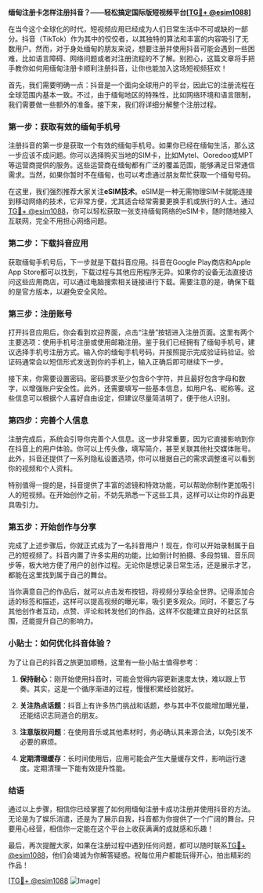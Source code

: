**缅甸注册卡怎样注册抖音？——轻松搞定国际版短视频平台[[TG💪+ @esim1088](https://t.me/s/esim1088)]**

在当今这个全球化的时代，短视频应用已经成为人们日常生活中不可或缺的一部分。抖音（TikTok）作为其中的佼佼者，以其独特的算法和丰富的内容吸引了无数用户。然而，对于身处缅甸的朋友来说，想要注册并使用抖音可能会遇到一些困难，比如语言障碍、网络问题或者对注册流程的不了解。别担心，这篇文章将手把手教你如何用缅甸注册卡顺利注册抖音，让你也能加入这场短视频狂欢！

首先，我们需要明确一点：抖音是一个面向全球用户的平台，因此它的注册流程在全球范围内基本一致。不过，由于缅甸地区的特殊性，比如网络环境和语言限制，我们需要做一些额外的准备。接下来，我们将详细分解整个注册过程。

### 第一步：获取有效的缅甸手机号

注册抖音的第一步是获取一个有效的缅甸手机号。如果你已经在缅甸生活，那么这一步应该不成问题。你可以选择购买当地的SIM卡，比如Mytel、Ooredoo或MPT等运营商提供的服务。这些运营商在缅甸都有广泛的覆盖范围，能够满足日常通信需求。当然，如果你暂时不在缅甸，也可以考虑通过朋友帮忙获取一个缅甸号码。

在这里，我们强烈推荐大家关注**eSIM技术**。eSIM是一种无需物理SIM卡就能连接到移动网络的技术，它非常方便，尤其适合经常需要更换手机或旅行的人士。通过[TG💪+ @esim1088](https://t.me/s/esim1088)，你可以轻松获取一张支持缅甸网络的eSIM卡，随时随地接入互联网，完全不用担心网络问题。

### 第二步：下载抖音应用

获取缅甸手机号后，下一步就是下载抖音应用。抖音在Google Play商店和Apple App Store都可以找到，下载过程与其他应用程序无异。如果你的设备无法直接访问这些应用商店，可以通过电脑搜索相关链接进行下载。需要注意的是，确保下载的是官方版本，以避免安全风险。

### 第三步：注册账号

打开抖音应用后，你会看到欢迎界面，点击“注册”按钮进入注册页面。这里有两个主要选项：使用手机号注册或使用邮箱注册。鉴于我们已经拥有了缅甸手机号，建议选择手机号注册方式。输入你的缅甸手机号码，并按照提示完成验证码验证。验证码通常会以短信形式发送到你的手机上，输入正确后即可继续下一步。

接下来，你需要设置密码。密码要求至少包含6个字符，并且最好包含字母和数字，以增强账户安全性。此外，还需要填写一些基本信息，如用户名、昵称等。这些信息可以根据个人喜好自由设定，但建议尽量简洁明了，便于他人识别。

### 第四步：完善个人信息

注册完成后，系统会引导你完善个人信息。这一步非常重要，因为它直接影响到你在抖音上的用户体验。你可以上传头像，填写简介，甚至关联其他社交媒体账号。此外，抖音还提供了一系列隐私设置选项，你可以根据自己的需求调整谁可以看到你的视频和个人资料。

特别值得一提的是，抖音提供了丰富的滤镜和特效功能，可以帮助你制作更加吸引人的短视频。在开始创作之前，不妨先熟悉一下这些工具，这样可以让你的作品更具吸引力。

### 第五步：开始创作与分享

完成了上述步骤后，你就正式成为了一名抖音用户！现在，你可以开始录制属于自己的短视频了。抖音内置了许多实用的功能，比如倒计时拍摄、多段剪辑、音乐同步等，极大地方便了用户的创作过程。无论你是想记录日常生活，还是展示才艺，都能在这里找到属于自己的舞台。

当你满意自己的作品后，就可以点击发布按钮，将视频分享给全世界。记得添加合适的标签和描述，这样可以提高视频的曝光率，吸引更多观众。同时，不要忘了与其他创作者互动，点赞、评论和转发他们的作品，这样不仅能建立良好的社区氛围，还能提升自己的影响力。

### 小贴士：如何优化抖音体验？

为了让自己的抖音之旅更加顺畅，这里有一些小贴士值得参考：

1. **保持耐心**：刚开始使用抖音时，可能会觉得内容更新速度太快，难以跟上节奏。其实，这是一个循序渐进的过程，慢慢积累经验就好。
   
2. **关注热点话题**：抖音上有许多热门挑战和话题，参与其中不仅能增加曝光量，还能结识志同道合的朋友。
   
3. **注意版权问题**：在使用音乐或其他素材时，务必确认其来源合法，以免引发不必要的麻烦。
   
4. **定期清理缓存**：长时间使用后，应用可能会产生大量缓存文件，影响运行速度。定期清理一下能有效提升性能。

### 结语

通过以上步骤，相信你已经掌握了如何用缅甸注册卡成功注册并使用抖音的方法。无论是为了娱乐消遣，还是为了展示自我，抖音都为你提供了一个广阔的舞台。只要用心经营，相信你一定能在这个平台上收获满满的成就感和乐趣！

最后，再次提醒大家，如果在注册过程中遇到任何问题，都可以随时联系[TG💪+ @esim1088](https://t.me/s/esim1088)，他们会竭诚为你解答疑惑。祝每位用户都能玩得开心，拍出精彩的作品！

[[TG💪+ @esim1088](https://t.me/s/esim1088) ![Image](https://i.postimg.cc/4NQfJmqS/Snipaste-2025-05-13-00-14-12.png)]